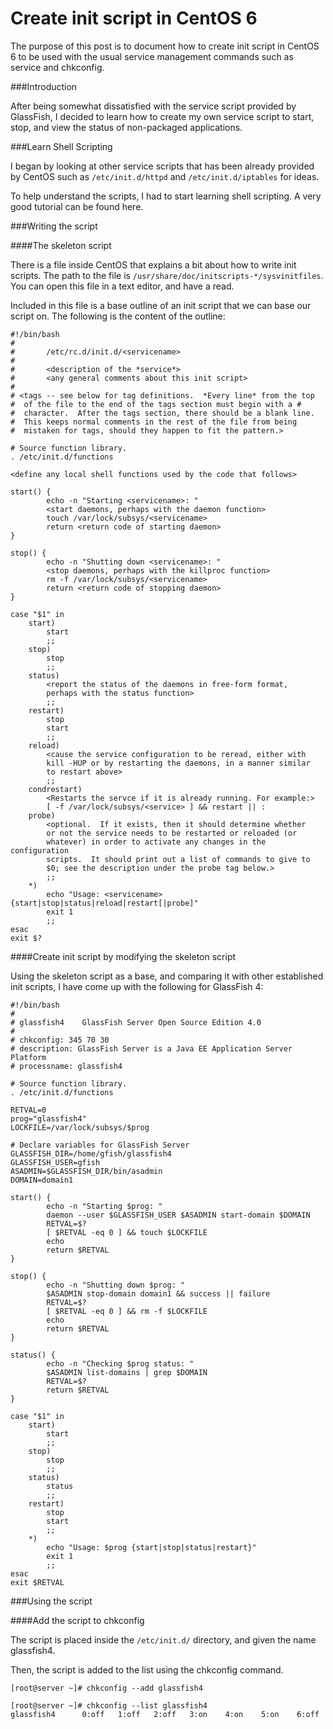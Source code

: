 # Create init script in CentOS 6

The purpose of this post is to document how to create init script in CentOS 6 to be used with the usual service management commands such as service and chkconfig.

###Introduction

After being somewhat dissatisfied with the service script provided by GlassFish, I decided to learn how to create my own service script to start, stop, and view the status of non-packaged applications.

###Learn Shell Scripting

I began by looking at other service scripts that has been already provided by CentOS such as `/etc/init.d/httpd` and `/etc/init.d/iptables` for ideas.

To help understand the scripts, I had to start learning shell scripting.  A very good tutorial can be found here.

###Writing the script

####The skeleton script

There is a file inside CentOS that explains a bit about how to write init scripts.  The path to the file is `/usr/share/doc/initscripts-*/sysvinitfiles`.  You can open this file in a text editor, and have a read.

Included in this file is a base outline of an init script that we can base our script on.  The following is the content of the outline:

```
#!/bin/bash
#
#       /etc/rc.d/init.d/<servicename>
#
#       <description of the *service*>
#       <any general comments about this init script>
#
# <tags -- see below for tag definitions.  *Every line* from the top
#  of the file to the end of the tags section must begin with a #
#  character.  After the tags section, there should be a blank line.
#  This keeps normal comments in the rest of the file from being
#  mistaken for tags, should they happen to fit the pattern.>

# Source function library.
. /etc/init.d/functions

<define any local shell functions used by the code that follows>

start() {
        echo -n "Starting <servicename>: "
        <start daemons, perhaps with the daemon function>
        touch /var/lock/subsys/<servicename>
        return <return code of starting daemon>
}

stop() {
        echo -n "Shutting down <servicename>: "
        <stop daemons, perhaps with the killproc function>
        rm -f /var/lock/subsys/<servicename>
        return <return code of stopping daemon>
}

case "$1" in
    start)
        start
        ;;
    stop)
        stop
        ;;
    status)
        <report the status of the daemons in free-form format,
        perhaps with the status function>
        ;;
    restart)
        stop
        start
        ;;
    reload)
        <cause the service configuration to be reread, either with
        kill -HUP or by restarting the daemons, in a manner similar
        to restart above>
        ;;
    condrestart)
        <Restarts the servce if it is already running. For example:>
        [ -f /var/lock/subsys/<service> ] && restart || :
    probe)
        <optional.  If it exists, then it should determine whether
        or not the service needs to be restarted or reloaded (or
        whatever) in order to activate any changes in the configuration
        scripts.  It should print out a list of commands to give to
        $0; see the description under the probe tag below.>
        ;;
    *)
        echo "Usage: <servicename> {start|stop|status|reload|restart[|probe]"
        exit 1
        ;;
esac
exit $?
```

####Create init script by modifying the skeleton script

Using the skeleton script as a base, and comparing it with other established init scripts, I have come up with the following for GlassFish 4:

```
#!/bin/bash
#
# glassfish4    GlassFish Server Open Source Edition 4.0
#
# chkconfig: 345 70 30
# description: GlassFish Server is a Java EE Application Server Platform
# processname: glassfish4

# Source function library.
. /etc/init.d/functions

RETVAL=0
prog="glassfish4"
LOCKFILE=/var/lock/subsys/$prog

# Declare variables for GlassFish Server
GLASSFISH_DIR=/home/gfish/glassfish4
GLASSFISH_USER=gfish
ASADMIN=$GLASSFISH_DIR/bin/asadmin
DOMAIN=domain1

start() {
        echo -n "Starting $prog: "
        daemon --user $GLASSFISH_USER $ASADMIN start-domain $DOMAIN
        RETVAL=$?
        [ $RETVAL -eq 0 ] && touch $LOCKFILE
        echo
        return $RETVAL
}

stop() {
        echo -n "Shutting down $prog: "
        $ASADMIN stop-domain domain1 && success || failure
        RETVAL=$?
        [ $RETVAL -eq 0 ] && rm -f $LOCKFILE
        echo
        return $RETVAL
}

status() {
        echo -n "Checking $prog status: "
        $ASADMIN list-domains | grep $DOMAIN
        RETVAL=$?
        return $RETVAL
}

case "$1" in
    start)
        start
        ;;
    stop)
        stop
        ;;
    status)
        status
        ;;
    restart)
        stop
        start
        ;;
    *)
        echo "Usage: $prog {start|stop|status|restart}"
        exit 1
        ;;
esac
exit $RETVAL
```

###Using the script

####Add the script to chkconfig

The script is placed inside the `/etc/init.d/` directory, and given the name glassfish4.

Then, the script is added to the list using the chkconfig command.

```
[root@server ~]# chkconfig --add glassfish4
```
```
[root@server ~]# chkconfig --list glassfish4
glassfish4      0:off   1:off   2:off   3:on    4:on    5:on    6:off
```